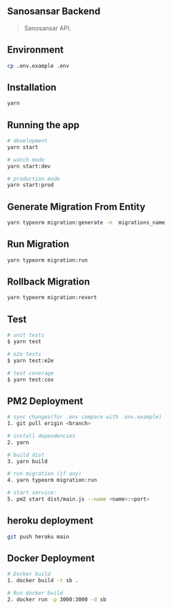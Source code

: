 ## Sanosansar Backend

> Sanosansar API.

## Environment

```bash
cp .env.example .env
```

## Installation

```bash
yarn
```

## Running the app

```bash
# development
yarn start

# watch mode
yarn start:dev

# production mode
yarn start:prod
```

## Generate Migration From Entity

```bash
yarn typeorm migration:generate -n  migrations_name
```

## Run Migration

```bash
yarn typeorm migration:run
```

## Rollback Migration

```bash
yarn typeorm migration:revert
```

## Test

```bash
# unit tests
$ yarn test

# e2e tests
$ yarn test:e2e

# test coverage
$ yarn test:cov
```

## PM2 Deployment

```bash
# sync changes(for .env compare with .env.example)
1. git pull origin <branch>

# install dependencies
2. yarn

# build dist
3. yarn build

# run migration (if any)
4. yarn typeorm migration:run

# start service: 
5. pm2 start dist/main.js --name <name>:<port>
```

## heroku deployment

```bash
git push heroku main
```

## Docker Deployment

```bash
# Docker build
1. docker build -t sb .

# Run docker build
2. docker run -p 3000:3000 -d sb
```